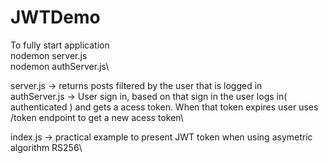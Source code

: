 # JWTDemo

To fully start application\
nodemon server.js\
nodemon authServer.js\

server.js -> returns posts filtered by the user that is logged in\
authServer.js -> User sign in, based on that sign in the user logs in( authenticated ) and gets a acess token. When that token expires user uses /token endpoint to get a new acess token\

index.js -> practical example to present JWT token when using asymetric algorithm RS256\

